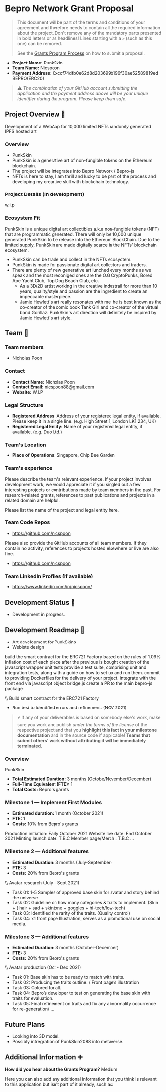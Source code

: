 # Bepro Network Grant Proposal

> This document will be part of the terms and conditions of your agreement and therefore needs to contain all the required information about the project. Don't remove any of the mandatory parts presented in bold letters or as headlines! Lines starting with a `>` (such as this one) can be removed.
>
> See the [Grants Program Process](https://github.com/bepronetwork/grants-program/#pencil-process) on how to submit a proposal.

* **Project Name:** PunkSkin
* **Team Name:** Nicspoon
* **Payment Address:** 0xccf74dfb0e62d8d203699b196f30ae52589819ed  BEPRO(ERC20) 


> ⚠️ *The combination of your GitHub account submitting the application and the payment address above will be your unique identifier during the program. Please keep them safe.*


## Project Overview :page_facing_up:
Development of a WebApp for 10,000 limited NFTs randomly generated IPFS hosted art

### Overview

* PunkSkin
* PunkSkin is a generative art of non-fungible tokens on the Ethereum blockchain.
* The project will be integrates into Bepro Network / Bepro-js
* NFTs is here to stay, I am thrill and lucky to be part of the process and developing my creartive skill with blockchain technology.

### Project Details (in development) 

w.i.p

### Ecosystem Fit

PunkSkin is a unique digital art collectibles a.k.a non-fungible tokens (NFT) that are programmatic generated. 
There will only be 10,000 unique generated PunkSkin to be release into the Ethereum BlockChain.
Due to the limited supply, PunkSkin are made digitally scarce in the NFTs' blockchain ecosystem.


* PunkSkin can be trade and collect in the NFTs ecosyctem.
* PunkSkin is made for passionate digital art collectors and traders. 
* There are plenty of new generative art lunched every months as we speak and the most reconiged ones are the O.G CryptoPunks, Bored Ape Yacht Club, Top Dog Beach Club, etc.
  * As a 3D/2D artist working in the creative industrail for more than 10 years, quality/style and passion are the ingredient to create an impeccable masterpiece.
  * Jamie Hewlett's art really resonates with me, he is best known as the co-creator of the comic book Tank Girl and co-creator of the virtual band Gorillaz. PunkSkin's art direction will definitely be inspired by Jamie Hewlett's art style.
  
## Team :busts_in_silhouette:

### Team members

* Nicholas Poon

### Contact

* **Contact Name:** Nicholas Poon
* **Contact Email:** nicspoon88@gmail.com
* **Website:** W.I.P

### Legal Structure

* **Registered Address:** Address of your registered legal entity, if available. Please keep it in a single line. (e.g. High Street 1, London LK1 234, UK)
* **Registered Legal Entity:** Name of your registered legal entity, if available. (e.g. Duo Ltd.)


### Team's Location

* **Place of Operations:** Singapore, Chip Bee Garden


### Team's experience

Please describe the team's relevant experience. If your project involves development work, we would appreciate it if you singled out a few interesting projects or contributions made by team members in the past. For research-related grants, references to past publications and projects in a related domain are helpful.

Please list the name of the project and legal entity here.


### Team Code Repos

* https://github.com/nicspoon

Please also provide the GitHub accounts of all team members. If they contain no activity, references to projects hosted elsewhere or live are also fine.

* https://github.com/nicspoon


### Team LinkedIn Profiles (if available)

* https://www.linkedin.com/in/nicspoon/


## Development Status :open_book:

* Development in progress.

## Development Roadmap :nut_and_bolt:

* Art development for PunkSkins
* Webiste design


build the smart contract for the ERC721 Factory based on the rules of 1.09% inflation cost of each piece after the previous is bought
creation of the javascript wrapper
unit tests
provide a test suite, comprising unit and integration tests, along with a guide on how to set up and run them.
commit to providing Dockerfiles for the delivery of your project.
integrate with the front end via javascript object bridge.js
create a PR to the main bepro-js package


\\\ Build smart contract for the ERC721 Factory 
* Run test to identified errors and refinement. (NOV 2021)


> :zap: If any of your deliverables is based on somebody else's work, make sure you work and publish _under the terms of the license_ of the respective project and that you **highlight this fact in your milestone documentation** and in the source code if applicable! **Teams that submit others' work without attributing it will be immediately terminated.**

### Overview
PunkSkin

* **Total Estimated Duration:** 3 months (Octobe/November/December)
* **Full-Time Equivalent (FTE):**  1
* **Total Costs:** Bepro's garnts

### Milestone 1 — Implement First Modules

* **Estimated duration:** 1 month (October 2021) 
* **FTE:** 1
* **Costs:** 10% from Bepro's grants

Production initiation: Early October 2021
Website live date:     End October 2021
Minting launch date:   T.B.C
Member page/Merch  :   T.B.C
...

### Milestone 2 — Additional features

* **Estimated Duration:** 3 months (July-September)
* **FTE:** 3 
* **Costs:** 20% from Bepro's grants

\\\ Avatar research (July - Sept 2021)
* Task 01: 1-5 Samples of approved base skin for avatar and story behind the universe.
* Task 02: Guideline on how many categories & traits to implement. (Skin + ( hair + sad + skintone + goggles + hi-tech/low-tech) 
* Task 03: Identified the rarity of the traits. (Quality control)
* Task 04: x1 front page Illustration, serves as a promotional use on social media.

### Milestone 3 — Additional features

* **Estimated Duration:** 3 months (October-December)
* **FTE:** 3 
* **Costs:** 20% from Bepro's grants

\\\ Avatar production (Oct - Dec 2021)
* Task 01: Base skin has to be ready to match with traits. 
* Task 02: Producing the traits outline. / Front page’s illustration
* Task 03: Colored for all.
* Task 04: Bepro’s developer to test on generating the base skin with traits for evaluation.
* Task 05: Final refinement on traits and fix any abnormality occurrence for re-generation/
...


## Future Plans

* Looking into 3D model.
* Possibly intregration of PunkSkin2088 into metaverse.



## Additional Information :heavy_plus_sign:

**How did you hear about the Grants Program?**  Medium

Here you can also add any additional information that you think is relevant to this application but isn't part of it already, such as:

